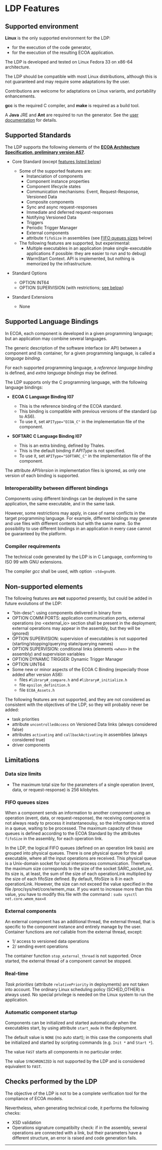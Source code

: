 # LDP Features

## Supported environment

**Linux** is the only supported environment for the LDP:

* for the execution of the code generator,
* for the execution of the resulting ECOA application.

The LDP is developed and tested on Linux Fedora 33 on x86-64 architecture.

The LDP should be compatible with most Linux distributions, although this is not
guaranteed and may require some adaptations by the user.

Contributions are welcome for adaptations on Linux variants, and portability enhancements.

**gcc** is the required C compiler, and **make** is required as a build tool.

A **Java** JRE and **Ant** are required to run the generator. See the [user documentation](USAGE.md) for details.


## Supported Standards

The LDP supports the following elements of the **[ECOA Architecture Specification, preliminary version AS7]**.

  * Core Standard (except [features listed below](#non-supported-elements))
    * Some of the supported features are:
      * Instanciation of components
      * Component instance properties
      * Component lifecycle states
      * Communication mechanisms: Event, Request-Response, Versioned Data
      * Composite components
      * Sync and async request-responses
      * Immediate and deferred request-responses
      * Notifying Versioned Data
      * Triggers
      * Periodic Trigger Manager
      * External components
      * attribute `fifoSize` in assemblies (see [FIFO queues sizes](#fifo-queues-sizes) below)
    * The following features are supported, but experimental:
      * Multiple executables in an application (make single-executable applications if possible: they are easier to run and to debug)
      * WarmStart Context. API is implemented, but nothing is memorized by the infrastructure. 

  * Standard Options
    * OPTION INT64
    * OPTION SUPERVISION (with restrictions; [see below](#non-supported-elements))
  * Standard Extensions
    * None

## Supported Language Bindings

In ECOA, each component is developed in a given programming language; but an application may combine
several languages.

The generic description of the software interface (or API) between a component and its container,
for a given programming language, is called a _language binding_.

For each supported programming language, a _reference language binding_ is defined, and _extra language bindings_ may be defined.

The LDP supports only the C programming language, with the following language bindings:

* **ECOA C Language Binding I07**
  * This is the reference binding of the ECOA standard.
  * This binding is compatible with previous versions of the standard (up to AS6).
  * To use it, set `APIType="ECOA_C"` in the implementation file of the component.

* **SOFTARC C Language Binding I07**
  * This is an extra binding, defined by Thales.
  * This is the default binding if _APIType_ is not specified.
  * To use it, set `APIType="SOFTARC_C"` in the implementation file of the component.

The attribute _APIVersion_ in implementation files is ignored, as only one version of each binding is supported.

### Interoperability between different bindings

Components using different bindings can be deployed in the same application, the same
executable, and in the same task.

However, some restrictions may apply, in case of name conflicts in the target programming language.
For example, different bindings may generate and use
files with different contents but with the same name.
So the possibility to use different bindings in an application in every case 
cannot be guaranteed by the platform.


### Compiler requirements

The technical code generated by the LDP is in C Language, conforming to ISO 99 with GNU extensions.

The compiler *gcc* shall be used, with option `-std=gnu99`.


## Non-supported elements

The following features are **not** supported presently, but could be added in future evolutions of the LDP:

* "bin-desc": using components delivered in binary form
* OPTION COMM PORTS: application communication ports, external operations (no <external_io> section shall be present in the deployment;
  external operations may appear in the assembly, but they will be ignored)
* OPTION SUPERVISION: supervision of executables is not supported (starting/stopping/querying state/querying names)
* OPTION SUPERVISION: conditional links (elements `<when>` in the assembly) and supervision variables
* OPTION DYNAMIC TRIGGER: Dynamic Trigger Manager 
* OPTION UINT64
* Some new or minor aspects of the ECOA C Binding (especially those added after version AS6):
  * files `#library#_compare.h` and `#library#_initialize.h`
  * file `epsilon_definition.h`
  * file `ECOA_Assets.h`

The following features are not supported, and they are not considered as consistent with the objectives of the LDP,
so they will probably never be added:

* task priorities
* attribute `uncontrolledAccess` on Versioned Data links (always considered false)
* attributes `activating` and `callbackActivating` in assemblies (always considered true)
* driver components


## Limitations

### Data size limits

* The maximum total size for the parameters of a single operation (event, data, or request-response) is 256 kilobytes.

### FIFO queues sizes

When a component sends an information to another component using an operation  (event, data, or request-response),
the receiving component is not always ready to process it instantaneoulsy, so the information is stored in a queue, waiting to be processed.
The maximum capacity of these queues is defined according to the ECOA Standard by the attributes `fifoSize` in the assembly, for each
operation link.

In the LDP, the logical FIFO queues (defined on an operation link basis) are grouped into physical queues.
There is one physical queue for the all executable, where all the input operations are received. This physical queue is a Unix-domain socket for local interprocess communication.
Therefore, the maximum size corresponds to the size of the socket SARC_socket_out. Its size is, at least, the sum of the size of each operationLink multiplied by 
the size of each fifoSize defined. By default, fifoSize is 8 in each operationLink. However, the size can not exceed the value specified in the file /proc/sys/net/core/wmem_max.
If you want to increase more than this value, you have to modify this file with the command : ```sudo sysctl net.core.wmem_max=X```

### External components

An external component has an additional thread, the external thread, that is specific to the component instance and entirely manage by the user. 
Container functions are _not_ callable from the external thread, except: 
* 1/ access to versioned data operations
* 2/ sending event operations

The container function `stop_external_thread` is not supported. Once started, the external thread of a component cannot be stopped.

### Real-time

_Task priorities_ (attribute `relativePriority` in deployments) are not taken into account. 
The ordinary Linux scheduling policy (SCHED_OTHER) is always used.
No special privilege is needed on the Linux system to run the application.

### Automatic component startup

Components can be initialized and started automatically when the executables start, by using attribute `start_mode` in the deployment.

The default value is `NONE` (no auto start); in this case the components shall be initialized and started by
scripting commands (e.g. `Init *` and `Start *`).

The value `FAST` starts all components in no particular order.

The value `SYNCHRONIZED` is not supported by the LDP and is considered equivalent to `FAST`.


## Checks performed by the LDP

The objective of the LDP is not to be a complete verification tool for the compliance of ECOA models.

Nevertheless, when generating technical code, it performs the following checks:

* XSD validation
* Operations signature compatibilty check: if in the assembly, several operations are connected with a link,
  but their parameters have a different structure, an error is raised and code generation fails.


---

[ECOA Architecture Specification, preliminary version AS7]:  https://www.ecoa.technology/public_draft_specifications.html
